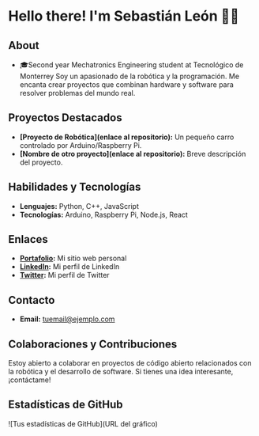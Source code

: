 # Hello there! I'm Sebastián León 👋🦁

## About
* 🎓Second year Mechatronics Engineering student at Tecnológico de Monterrey
Soy un apasionado de la robótica y la programación. Me encanta crear proyectos que combinan hardware y software para resolver problemas del mundo real.

## Proyectos Destacados
- **[Proyecto de Robótica](enlace al repositorio):** Un pequeño carro controlado por Arduino/Raspberry Pi.
- **[Nombre de otro proyecto](enlace al repositorio):** Breve descripción del proyecto.

## Habilidades y Tecnologías
- **Lenguajes:** Python, C++, JavaScript
- **Tecnologías:** Arduino, Raspberry Pi, Node.js, React

## Enlaces
- **[Portafolio](enlace):** Mi sitio web personal
- **[LinkedIn](enlace):** Mi perfil de LinkedIn
- **[Twitter](enlace):** Mi perfil de Twitter

## Contacto
- **Email:** tuemail@ejemplo.com

## Colaboraciones y Contribuciones
Estoy abierto a colaborar en proyectos de código abierto relacionados con la robótica y el desarrollo de software. Si tienes una idea interesante, ¡contáctame!

## Estadísticas de GitHub
![Tus estadísticas de GitHub](URL del gráfico)


<!---- 👋 Hi, I’m @sLeon2005
- 👀 I’m interested in ...
- 🌱 I’m currently learning ...
- 💞️ I’m looking to collaborate on ...
- 📫 How to reach me ...
- 😄 Pronouns: ...
- ⚡ Fun fact: ...

<!---
sLeon2005/sLeon2005 is a ✨ special ✨ repository because its `README.md` (this file) appears on your GitHub profile.
You can click the Preview link to take a look at your changes.
--->
